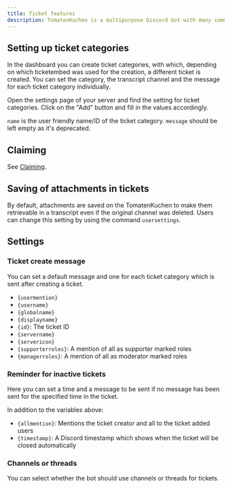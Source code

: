 ```yaml
---
title: Ticket features
description: TomatenKuchen is a multipurpose Discord bot with many common and innovative features for your server. Explains the ticket system and the setup and settings of it.
---
```


## Setting up ticket categories

In the dashboard you can create ticket categories, with which, depending on which ticketembed was used for the creation, a different ticket is created.
You can set the category, the transcript channel and the message for each ticket category individually.

Open the settings page of your server and find the setting for ticket categories. Click on the "Add" button and fill in the values accordingly.

`name` is the user friendly name/ID of the ticket category. `message` should be left empty as it's deprecated.

## Claiming

See [Claiming](./claiming).

## Saving of attachments in tickets

By default, attachments are saved on the TomatenKuchen to make them retrievable in a transcript even if the original channel was deleted.
Users can change this setting by using the command `usersettings`.

## Settings

### Ticket create message

You can set a default message and one for each ticket category which is sent after creating a ticket.

- `{usermention}`
- `{username}`
- `{globalname}`
- `{displayname}`
- `{id}`: The ticket ID
- `{servername}`
- `{servericon}`
- `{supporterroles}`: A mention of all as supporter marked roles
- `{managerroles}`: A mention of all as moderator marked roles

### Reminder for inactive tickets

Here you can set a time and a message to be sent if no message has been sent for the specified time in the ticket.

In addition to the variables above:

- `{allmention}`: Mentions the ticket creator and all to the ticket added users
- `{timestamp}`: A Discord timestamp which shows when the ticket will be closed automatically

### Channels or threads

You can select whether the bot should use channels or threads for tickets.
